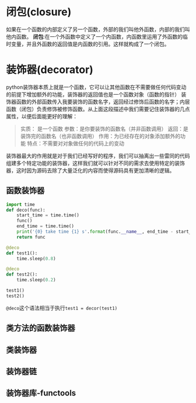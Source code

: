 # 闭包(closure)
如果在一个函数的内部定义了另一个函数，外部的我们叫他外函数，内部的我们叫他内函数。
**闭包**:在一个外函数中定义了一个内函数，内函数里运用了外函数的临时变量，并且外函数的返回值是内函数的引用。这样就构成了一个闭包。

# 装饰器(decorator)
python装饰器本质上就是一个函数，它可以让其他函数在不需要做任何代码变动的前提下增加额外的功能，装饰器的返回值也是一个函数对象（函数的指针）
装饰器函数的外部函数传入我要装饰的函数名字，返回经过修饰后函数的名字；内层函数（闭包）负责修饰被修饰函数。从上面这段描述中我们需要记住装饰器的几点属性，以便后面能更好的理解：
> 实质： 是一个函数
> 参数：是你要装饰的函数名（并非函数调用）
> 返回：是装饰完的函数名（也非函数调用）
> 作用：为已经存在的对象添加额外的功能
> 特点：不需要对对象做任何的代码上的变动

装饰器最大的作用就是对于我们已经写好的程序，我们可以抽离出一些雷同的代码组建多个特定功能的装饰器，这样我们就可以针对不同的需求去使用特定的装饰器，这时因为源码去除了大量泛化的内容而使得源码具有更加清晰的逻辑。

## 函数装饰器
```python
import time
def deco(func):
    start_time = time.time()
    func()
    end_time = time.time()
    print('{0} take time {1} s'.format(func.__name__, end_time - start_time))
    return func

@deco
def test1():
    time.sleep(0.8)

@deco
def test2():
    time.sleep(0.2)

test1()
test2()
```
`@deco`这个语法相当于执行`test1 = decor(test1)`


## 类方法的函数装饰器


## 类装饰器

## 装饰器链


## 装饰器库-functools
